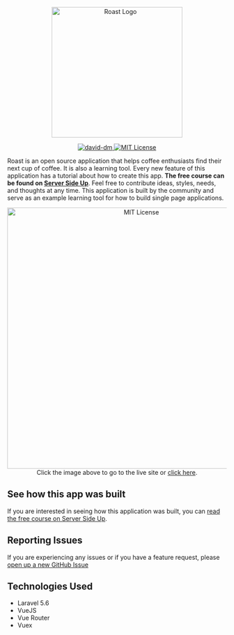 <p align="center">
	<a href="https://roastandbrew.cofee" target="_blank">
		<img src="https://521dimensions.com/img/open-source/roastandbrew/roast-logo.svg" width="300" alt="Roast Logo">
	</a>
</p>
<p align="center">
	<a href="https://david-dm.org/serversideup/roastandbrew" target="_blank">
		<img src="https://david-dm.org/serversideup/roastandbrew.svg" alt="david-dm">
	</a>
	<a href="https://raw.githubusercontent.com/serversideup/roaroastandbrew/LICENSE" target="_blank">
		<img src="https://521dimensions.com/img/open-source/roastandbrew/license.svg" alt="MIT License">
	</a>
</p>

Roast is an open source application that helps coffee enthusiasts find their next cup of coffee. It is also a learning tool. Every new feature of this application has a tutorial about how to create this app. **The free course can be found on [Server Side Up](https://srvrsi.de/roast)**. Feel free to contribute ideas, styles, needs, and thoughts at any time. This application is built by the community and serve as an example learning tool for how to build single page applications.

<p align="center">
	<a href="https://roastandbrew.coffee/" target="_blank">
		<img src="https://521dimensions.com/img/open-source/roastandbrew/roast-demo.png" alt="MIT License" width="600">
	</a><br />
	Click the image above to go to the live site or <a href="https://roastandbrew.coffee/" target="_blank">click here</a>.
</p>

## See how this app was built

If you are interested in seeing how this application was built, you can [read the free course on Server Side Up](https://srvrsi.de/roast).

## Reporting Issues

If you are experiencing any issues or if you have a feature request, please [open up a new GitHub Issue](https://github.com/serversideup/roastandbrew/issues/new)


## Technologies Used

- Laravel 5.6
- VueJS
- Vue Router
- Vuex
